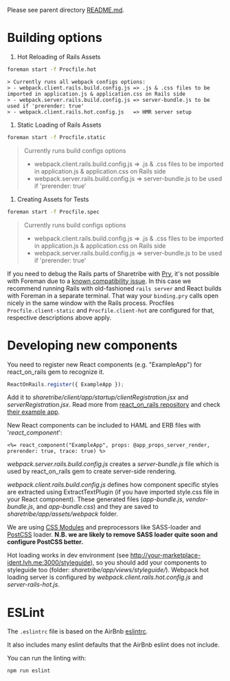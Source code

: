 Please see parent directory [README.md](../README.md).

Building options
==========================
  1. Hot Reloading of Rails Assets

  ```bash
  foreman start -f Procfile.hot
  ```
    > Currently runs all webpack configs options:
    > - webpack.client.rails.build.config.js => .js & .css files to be imported in application.js & application.css on Rails side
    > - webpack.server.rails.build.config.js => server-bundle.js to be used if 'prerender: true'
    > - webpack.client.rails.hot.config.js   => HMR server setup

  1. Static Loading of Rails Assets
  ```bash
  foreman start -f Procfile.static
  ```
  > Currently runs build configs options
  > - webpack.client.rails.build.config.js => .js & .css files to be imported in application.js & application.css on Rails side
  > - webpack.server.rails.build.config.js => server-bundle.js to be used if 'prerender: true'


  1. Creating Assets for Tests
  ```bash
  foreman start -f Procfile.spec
  ```
  > Currently runs build configs options
  > - webpack.client.rails.build.config.js => .js & .css files to be imported in application.js & application.css on Rails side
  > - webpack.server.rails.build.config.js => server-bundle.js to be used if 'prerender: true'

If you need to debug the Rails parts of Sharetribe with [Pry](https://github.com/pry/pry), it's not possible with Foreman due to a [known compatibility issue](https://github.com/ddollar/foreman/pull/536). In this case we recommend running Rails with old-fashioned `rails server` and React builds with Foreman in a separate terminal. That way your `binding.pry` calls open nicely in the same window with the Rails process. Procfiles `Procfile.client-static` and `Procfile.client-hot` are configured for that, respective descriptions above apply.


Developing new components
==========================

You need to register new React components (e.g. "ExampleApp") for react_on_rails gem to recognize it.
```js
ReactOnRails.register({ ExampleApp });
```
Add it to _sharetribe/client/app/startup/clientRegistration.jsx_ and _serverRegistration.jsx_. Read more from [react_on_rails repository](https://github.com/shakacode/react_on_rails) and check [their example app](https://github.com/shakacode/react_on_rails/tree/master/spec/dummy).

New React components can be included to HAML and ERB files with '_react_component_':
```erb
<%= react_component("ExampleApp", props: @app_props_server_render, prerender: true, trace: true) %>
```

_webpack.server.rails.build.config.js_ creates a _server-bundle.js_ file which is used by react_on_rails gem to create server-side rendering.

_webpack.client.rails.build.config.js_ defines how component specific styles are extracted using ExtractTextPlugin (if you have imported style.css file in your React component). These generated files (_app-bundle.js_, _vendor-bundle.js_, and _app-bundle.css_) and they are saved to _sharetribe/app/assets/webpack_ folder.

We are using [CSS Modules](https://github.com/css-modules/css-modules) and preprocessors like SASS-loader and [PostCSS](https://github.com/postcss/postcss) loader.
**N.B. we are likely to remove SASS loader quite soon and configure PostCSS better.**

Hot loading works in dev environment (see http://your-marketplace-ident.lvh.me:3000/styleguide), so you should add your components to styleguide too (folder: _sharetribe/app/views/styleguide/_).
Webpack hot loading server is configured by _webpack.client.rails.hot.config.js_ and _server-rails-hot.js_.

ESLint
==========================
The `.eslintrc` file is based on the AirBnb [eslintrc](https://github.com/airbnb/javascript/blob/master/linters/.eslintrc).

It also includes many eslint defaults that the AirBnb eslint does not include.

You can run the linting with:

    npm run eslint
